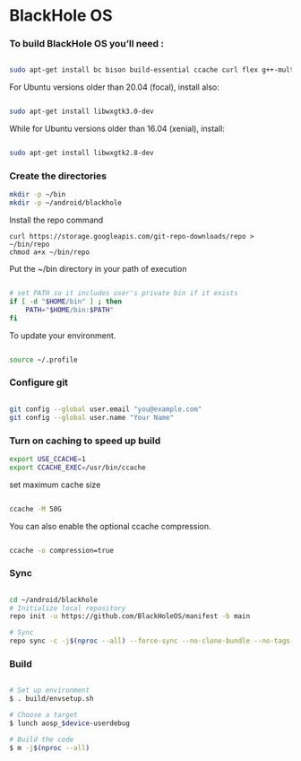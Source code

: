 # BlackHole OS #

### To build BlackHole OS you’ll  need : ###

```bash

sudo apt-get install bc bison build-essential ccache curl flex g++-multilib gcc-multilib git gnupg gperf imagemagick lib32ncurses5-dev lib32readline-dev lib32z1-dev liblz4-tool libncurses5 libncurses5-dev libsdl1.2-dev libssl-dev libxml2 libxml2-utils lzop pngcrush rsync schedtool squashfs-tools xsltproc zip zlib1g-dev maven adb fastboot ccache repo --fix-missing

```

For Ubuntu versions older than 20.04 (focal), install also:

```bash

sudo apt-get install libwxgtk3.0-dev

```

While for Ubuntu versions older than 16.04 (xenial), install:
```bash

sudo apt-get install libwxgtk2.8-dev

```

### Create the directories ###
```bash
mkdir -p ~/bin
mkdir -p ~/android/blackhole
```
Install the repo command
```bass
curl https://storage.googleapis.com/git-repo-downloads/repo > ~/bin/repo
chmod a+x ~/bin/repo

```
Put the ~/bin directory in your path of execution
```bash

# set PATH so it includes user's private bin if it exists
if [ -d "$HOME/bin" ] ; then
    PATH="$HOME/bin:$PATH"
fi

```
To update your environment.

```bash

source ~/.profile 

```

### Configure git ###

```bash

git config --global user.email "you@example.com"
git config --global user.name "Your Name"

```

### Turn on caching to speed up build ###

```bash
export USE_CCACHE=1
export CCACHE_EXEC=/usr/bin/ccache

```
set maximum cache size
```bash

ccache -M 50G

```

You can also enable the optional ccache compression.
```bash

ccache -o compression=true

```

### Sync ###

```bash

cd ~/android/blackhole
# Initialize local repository
repo init -u https://github.com/BlackHoleOS/manifest -b main

# Sync
repo sync -c -j$(nproc --all) --force-sync --no-clone-bundle --no-tags
```

### Build ###

```bash

# Set up environment
$ . build/envsetup.sh

# Choose a target
$ lunch aosp_$device-userdebug

# Build the code
$ m -j$(nproc --all)

